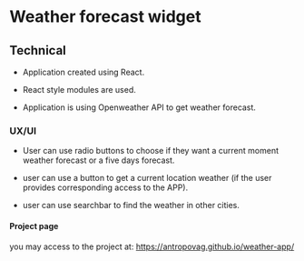 # Weather forecast widget

## Technical 
- Application created using React.

- React style modules are used.

- Application is using Openweather API to get weather forecast.


### UX/UI

- User can use radio buttons to choose if they want a current moment weather forecast or a five days forecast.

- user can use a button to get a current location weather (if the user provides corresponding access to the APP).

- user can use searchbar to find the weather in other cities.

#### Project page

you may access to the project at: 
https://antropovag.github.io/weather-app/
